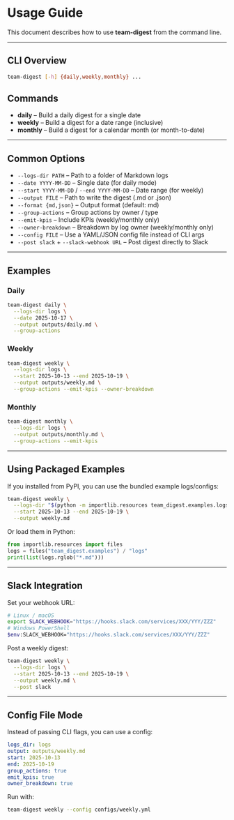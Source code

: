 # Usage Guide

This document describes how to use **team-digest** from the command line.

---

## CLI Overview

```bash
team-digest [-h] {daily,weekly,monthly} ...
```

## Commands

- **daily** – Build a daily digest for a single date
- **weekly** – Build a digest for a date range (inclusive)
- **monthly** – Build a digest for a calendar month (or month-to-date)

---

## Common Options

- `--logs-dir PATH` – Path to a folder of Markdown logs
- `--date YYYY-MM-DD` – Single date (for daily mode)
- `--start YYYY-MM-DD` / `--end YYYY-MM-DD` – Date range (for weekly)
- `--output FILE` – Path to write the digest (.md or .json)
- `--format {md,json}` – Output format (default: md)
- `--group-actions` – Group actions by owner / type
- `--emit-kpis` – Include KPIs (weekly/monthly only)
- `--owner-breakdown` – Breakdown by log owner (weekly/monthly only)
- `--config FILE` – Use a YAML/JSON config file instead of CLI args
- `--post slack` + `--slack-webhook URL` – Post digest directly to Slack

---

## Examples

### Daily

```bash
team-digest daily \
  --logs-dir logs \
  --date 2025-10-17 \
  --output outputs/daily.md \
  --group-actions
```

### Weekly

```bash
team-digest weekly \
  --logs-dir logs \
  --start 2025-10-13 --end 2025-10-19 \
  --output outputs/weekly.md \
  --group-actions --emit-kpis --owner-breakdown
```

### Monthly

```bash
team-digest monthly \
  --logs-dir logs \
  --output outputs/monthly.md \
  --group-actions --emit-kpis
```

---

## Using Packaged Examples

If you installed from PyPI, you can use the bundled example logs/configs:

```bash
team-digest weekly \
  --logs-dir "$(python -m importlib.resources team_digest.examples.logs)" \
  --start 2025-10-13 --end 2025-10-19 \
  --output weekly.md
```

Or load them in Python:

```python
from importlib.resources import files
logs = files("team_digest.examples") / "logs"
print(list(logs.rglob("*.md")))
```

---

## Slack Integration

Set your webhook URL:

```bash
# Linux / macOS
export SLACK_WEBHOOK="https://hooks.slack.com/services/XXX/YYY/ZZZ"
# Windows PowerShell
$env:SLACK_WEBHOOK="https://hooks.slack.com/services/XXX/YYY/ZZZ"

```

Post a weekly digest:

```bash
team-digest weekly \
  --logs-dir logs \
  --start 2025-10-13 --end 2025-10-19 \
  --output weekly.md \
  --post slack
```

---

## Config File Mode

Instead of passing CLI flags, you can use a config:

```yaml
logs_dir: logs
output: outputs/weekly.md
start: 2025-10-13
end: 2025-10-19
group_actions: true
emit_kpis: true
owner_breakdown: true
```

Run with:

```bash
team-digest weekly --config configs/weekly.yml
```
